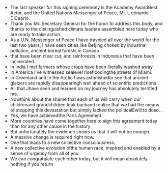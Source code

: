 - The last speaker for this signing ceremony is
  the Academy AwardBest Actor,
  and the United Nations Messenger of Peace, Mr. L eonardo DiCaprio.
- Thank you Mr. Secretary General for the honor to address this body,
  and thanks to the distinguished climate leaders assembled here today
  who are ready to take action.
- As a U.N. Messenger of Peace I have traveled all over the world for the last two years,
  I have seen cities like Befjing choked by industrial pollution,
  ancient boreal forests in Canada
- that have been clear cut, and rainforests in Indonesia
  that have been incinerated.
- In India I met farmers whose crops have been literally washed away
- In America I've witnessed sealevel risefloodingthe streets of Miami.
- In Greenland and in the Arctic I was astonishedto see
  that ancient glaciers are rapidly disappearingh
  well ahead of scientific predictions.
- All that Jhave seen and learned on my journey has absolutely
  terrified me.
- Nowthink about the shame that each of us will carry when our
  childrenand grandchildren look backand realize that we had
  the means of stopping this devastation 
  but simply lacked the politicalEwill:to doso. .
- Yes, we have achievedthe Paris Agreement.
- More countries have come together here to sign
  this agreement today than for any other cause in the history
- But unfortunately the evidence shows us that it will not be enough.
- A massive change is required right now.
- One that leads to a new collective consciousness.
- A new collective evolution ofthe human race,
  inspired and enabled by a sense of urgency from all of you.
- We can congratulate each other today,
  but it will mean absolutely nothing if you return